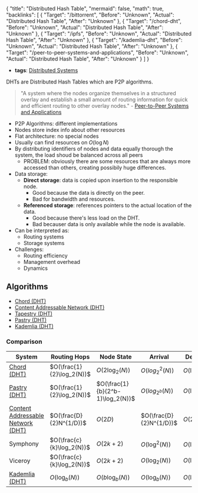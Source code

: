 {
	"title": "Distributed Hash Table",
	"mermaid": false,
	"math": true,
	"backlinks": [
		{
			"Target": "/bittorrent",
			"Before": "Unknown",
			"Actual": "Distributed Hash Table",
			"After": "Unknown"
		},
		{
			"Target": "/chord-dht",
			"Before": "Unknown",
			"Actual": "Distributed Hash Table",
			"After": "Unknown"
		},
		{
			"Target": "/ipfs",
			"Before": "Unknown",
			"Actual": "Distributed Hash Table",
			"After": "Unknown"
		},
		{
			"Target": "/kademlia-dht",
			"Before": "Unknown",
			"Actual": "Distributed Hash Table",
			"After": "Unknown"
		},
		{
			"Target": "/peer-to-peer-systems-and-applications",
			"Before": "Unknown",
			"Actual": "Distributed Hash Table",
			"After": "Unknown"
		}
	]
}

- **tags**: [Distributed Systems](/distributed-systems/)

DHTs are Distributed Hash Tables which are P2P algorithms.

>  "A system where the nodes organize themselves in a structured overlay and establish a small amount of routing information for quick and efficient routing to other overlay nodes." - [Peer-to-Peer Systems and Applications](/peer-to-peer-systems-and-applications/)

- P2P Algorithms: different implementations
- Nodes store index info about other resources
- Flat architecture: no special nodes
- Usually can find resources on $O(\log N)$
- By distributing identifiers of nodes and data equally thorough the system, the load shoud be balanced across all peers
	- PROBLEM: obviously there are some resources that are always more accessed than others, creating possibily huge differences.
- Data storage:
	- **Direct storage**: data is copied upon insertion to the responsible node.
		- Good because the data is directly on the peer.
		- Bad for bandwidth and resources.
	- **Referenced storage**: references pointers to the actual location of the data.
		- Good because there's less load on the DHT.
		- Bad becauser data is only available while the node is available.
- Can be interpreted as:
	- Routing systems
	- Storage systems
- Challenges:
	- Routing efficiency
	- Management overhead
	- Dynamics

## Algorithms

- [Chord (DHT)](/chord-dht/)
- [Content Addressable Network (DHT)](/content-addressable-network-dht/)
- [Tapestry (DHT)](/tapestry-dht/)
- [Pastry (DHT)](/pastry-dht/)
- [Kademlia (DHT)](/kademlia-dht/)

### Comparison

|System|Routing Hops|Node State|Arrival|Departure|
|---|---|---|---|---|
|[Chord (DHT)](/chord-dht/)|$O(\frac{1}{2}\log_2(N))$|$O(2\log_2(N))$|$O(log_2^2(N))$|$O(\log_2^2(N))$|
|[Pastry (DHT)](/pastry-dht/)|$O(\frac{1}{2}\log_2(N))$|$O(\frac{1}{b}(2^b-1)\log_2(N))$|$O(log_{2^b}(N))$|$O(\log_b(N))$|
|[Content Addressable Network (DHT)](/content-addressable-network-dht/)|$O(\frac{D}{2}N^{1/D})$|$O(2D)$|$O(\frac{D}{2}N^{1/D})$|$O(2D)$|
|Symphony|$O(\frac{c}{k}\log_2(N))$|$O(2k+2)$|$O(\log^2(N))$|$O(\log^2(N))$|
|Viceroy|$O(\frac{c}{k}\log_2(N))$|$O(2k+2)$|$O(\log_2(N))$|$O(\log_2(N))$|
|[Kademlia (DHT)](/kademlia-dht/)|$O(\log_b(N))$|$O(b\log_b(N))$|$O(\log_b(N))$|$O(\log_b(N))$|
